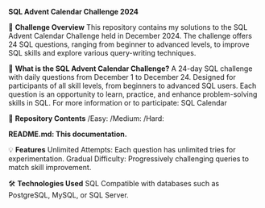 **SQL Advent Calendar Challenge 2024**

📅 **Challenge Overview**
This repository contains my solutions to the SQL Advent Calendar Challenge held in December 2024. The challenge offers 24 SQL questions, ranging from beginner to advanced levels, to improve SQL skills and explore various query-writing techniques.

🚀 **What is the SQL Advent Calendar Challenge?**
A 24-day SQL challenge with daily questions from December 1 to December 24.
Designed for participants of all skill levels, from beginners to advanced SQL users.
Each question is an opportunity to learn, practice, and enhance problem-solving skills in SQL.
For more information or to participate: SQL Calendar

📁 **Repository Contents**
/Easy: 
/Medium: 
/Hard: 

**README.md: This documentation.**

💡 **Features**
Unlimited Attempts: Each question has unlimited tries for experimentation.
Gradual Difficulty: Progressively challenging queries to match skill improvement.

🛠️ **Technologies Used**
SQL
Compatible with databases such as PostgreSQL, MySQL, or SQL Server.

